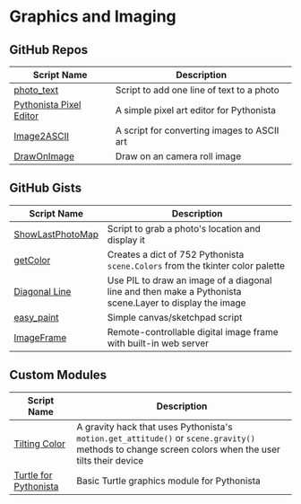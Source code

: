 # Graphics and Imaging

GitHub Repos
------------

| Script Name               | Description | 
| ------------------------- | ----------- | 
| [photo_text][]            | Script to add one line of text to a photo |
| [Pythonista Pixel Editor][] | A simple pixel art editor for Pythonista |
| [Image2ASCII][]           | A script for converting images to ASCII art  |
| [DrawOnImage][]           | Draw on an camera roll image |

GitHub Gists
------------

| Script Name         | Description   | 
| -------------       | ------------- | 
| [ShowLastPhotoMap][] | Script to grab a photo's location and display it |
| [getColor][]      | Creates a dict of 752 Pythonista `scene.Colors` from the tkinter color palette |
| [Diagonal Line][] | Use PIL to draw an image of a diagonal line and then make a Pythonista scene.Layer to display the image |
| [easy_paint][]      | Simple canvas/sketchpad script |
| [ImageFrame][]      | Remote-controllable digital image frame with built-in web server |

Custom Modules
------------

| Script Name        | Description   | 
| -------------      | ------------- | 
| [Tilting Color][] | A gravity hack that uses Pythonista's `motion.get_attitude()` or `scene.gravity()` methods to change screen colors when the user tilts their device |
| [Turtle for Pythonista][]      | Basic Turtle graphics module for Pythonista |


[photo_text]: https://github.com/humberry/photo_text
[Pythonista Pixel Editor]: https://github.com/SebastianJarsve/Pythonista-Pixel-Editor
[ShowLastPhotoMap]: https://gist.github.com/omz/8838751
[getColor]: https://gist.github.com/cclauss/8169809
[Diagonal Line]: https://gist.github.com/cclauss/8683457
[Tilting Color]: https://github.com/cclauss/Pythonista_scene
[Turtle for Pythonista]: https://gist.github.com/omz/4413863
[easy_paint]: https://gist.github.com/SebastianJarsve/5297697
[Image2ASCII]: https://github.com/The-Penultimate-Defenestrator/Image2ASCII-iOS
[DrawOnImage]: https://github.com/humberry/DrawOnImage
[ImageFrame]: https://gist.github.com/SpotlightKid/be9bc4c08a9e1531287c89182f7931d8
